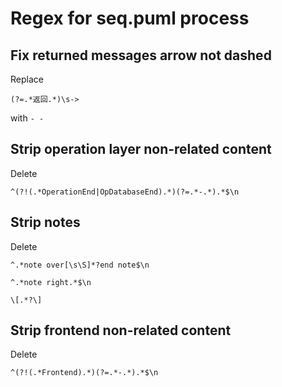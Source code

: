 # Regex for seq.puml process

## Fix returned messages arrow not dashed

Replace

```regex
(?=.*返回.*)\s->
```

with `- -`

## Strip operation layer non-related content

Delete

```regex
^(?!(.*OperationEnd|OpDatabaseEnd).*)(?=.*-.*).*$\n
```
<!-- ```regex
^(?!(.*OperationEnd|PreprocessModule|InferenceModule|TrainingModule).*)(?=.*-.*).*$\n
``` -->

## Strip notes

Delete

```regex
^.*note over[\s\S]*?end note$\n
```

```regex
^.*note right.*$\n
```

```regex
\[.*?\]
```

## Strip frontend non-related content

Delete

```regex
^(?!(.*Frontend).*)(?=.*-.*).*$\n
```